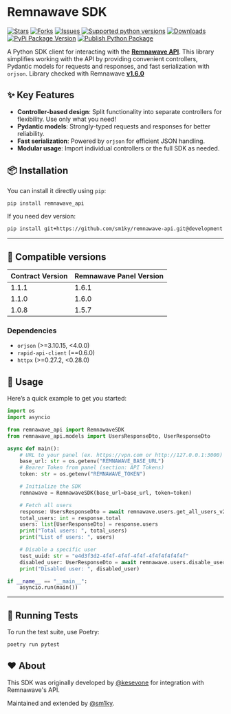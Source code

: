 # Remnawave SDK

[![Stars](https://img.shields.io/github/stars/sm1ky/remnawave-api.svg?style=social)](https://github.com/sm1ky/remnawave-api/stargazers)
[![Forks](https://img.shields.io/github/forks/sm1ky/remnawave-api.svg?style=social)](https://github.com/sm1ky/remnawave-api/network/members)
[![Issues](https://img.shields.io/github/issues/sm1ky/remnawave-api.svg)](https://github.com/sm1ky/remnawave-api/issues)
[![Supported python versions](https://img.shields.io/pypi/pyversions/remnawave-api.svg)](https://pypi.python.org/pypi/remnawave-api)
[![Downloads](https://img.shields.io/pypi/dm/remnawave-api.svg)](https://pypi.python.org/pypi/remnawave-api)
[![PyPi Package Version](https://img.shields.io/pypi/v/remnawave-api)](https://pypi.python.org/pypi/remnawave-api)
[![Publish Python Package](https://github.com/sm1ky/remnawave-api/actions/workflows/upload.yml/badge.svg?branch=production)](https://github.com/sm1ky/remnawave-api/actions/workflows/upload.yml)

A Python SDK client for interacting with the **[Remnawave API](https://remna.st)**.
This library simplifies working with the API by providing convenient controllers, Pydantic models for requests and responses, and fast serialization with `orjson`. 
Library checked with Remnawave **[v1.6.0](https://github.com/remnawave/panel/releases/tag/1.6.0)**

## ✨ Key Features

- **Controller-based design**: Split functionality into separate controllers for flexibility. Use only what you need!
- **Pydantic models**: Strongly-typed requests and responses for better reliability.
- **Fast serialization**: Powered by `orjson` for efficient JSON handling.
- **Modular usage**: Import individual controllers or the full SDK as needed.

## 📦 Installation

You can install it directly using `pip`:

```bash
pip install remnawave_api
```

If you need dev version:

```bash
pip install git+https://github.com/sm1ky/remnawave-api.git@development
```

---

## 🫥 Compatible versions

| Contract Version | Remnawave Panel Version |
| ---------------- | ----------------------- |
| 1.1.1            | 1.6.1                   |
| 1.1.0            | 1.6.0                   |
| 1.0.8            | 1.5.7                   |

### Dependencies
- `orjson` (>=3.10.15, <4.0.0)
- `rapid-api-client` (==0.6.0)
- `httpx` (>=0.27.2, <0.28.0)

## 🚀 Usage

Here’s a quick example to get you started:

```python
import os
import asyncio

from remnawave_api import RemnawaveSDK
from remnawave_api.models import UsersResponseDto, UserResponseDto

async def main():
    # URL to your panel (ex. https://vpn.com or http://127.0.0.1:3000)
    base_url: str = os.getenv("REMNAWAVE_BASE_URL")
    # Bearer Token from panel (section: API Tokens) 
    token: str = os.getenv("REMNAWAVE_TOKEN")

    # Initialize the SDK
    remnawave = RemnawaveSDK(base_url=base_url, token=token)

    # Fetch all users
    response: UsersResponseDto = await remnawave.users.get_all_users_v2()
    total_users: int = response.total
    users: list[UserResponseDto] = response.users
    print("Total users: ", total_users)
    print("List of users: ", users)

    # Disable a specific user
    test_uuid: str = "e4d3f3d2-4f4f-4f4f-4f4f-4f4f4f4f4f4f"
    disabled_user: UserResponseDto = await remnawave.users.disable_user(test_uuid)
    print("Disabled user: ", disabled_user)

if __name__ == "__main__":
    asyncio.run(main())
```

---

## 🧪 Running Tests

To run the test suite, use Poetry:

```bash
poetry run pytest
```

## ❤️ About

This SDK was originally developed by [@kesevone](https://github.com/kesevone) for integration with Remnawave's API.

Maintained and extended by [@sm1ky](https://github.com/sm1ky).